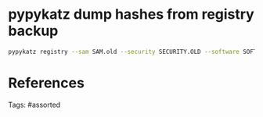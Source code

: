 # pypykatz dump hashes from registry backup
```bash
pypykatz registry --sam SAM.old --security SECURITY.OLD --software SOFTWARE.OLD SYSTEM.OLD
```

# References

Tags:
    #assorted
